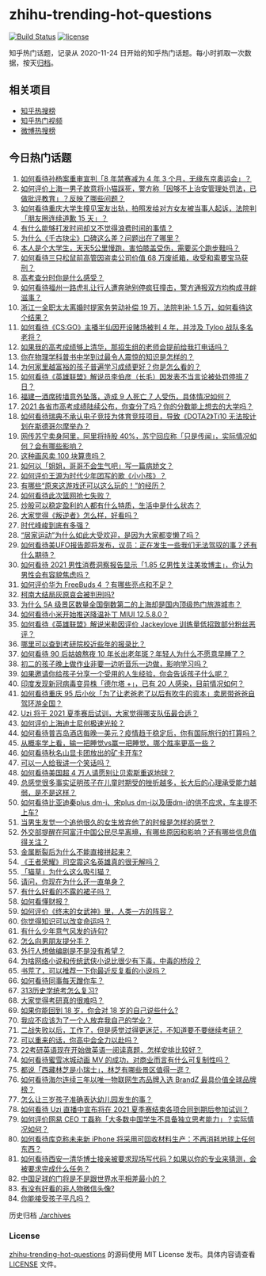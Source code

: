 # zhihu-trending-hot-questions

[![Build Status](https://github.com/justjavac/zhihu-trending-hot-questions/workflows/ci/badge.svg?branch=master)](https://github.com/justjavac/zhihu-trending-hot-questions/actions)
[![license](https://img.shields.io/github/license/justjavac/zhihu-trending-hot-questions)](https://github.com/justjavac/zhihu-trending-hot-questions/blob/master/LICENSE)

知乎热门话题，记录从 2020-11-24 日开始的知乎热门话题。每小时抓取一次数据，按天[归档](./archives)。

## 相关项目

- [知乎热搜榜](https://github.com/justjavac/zhihu-trending-top-search)
- [知乎热门视频](https://github.com/justjavac/zhihu-trending-hot-video)
- [微博热搜榜](https://github.com/justjavac/weibo-trending-hot-search)

## 今日热门话题

<!-- BEGIN -->
<!-- 最后更新时间 Wed Jun 23 2021 11:01:41 GMT+0800 (China Standard Time) -->

1. [如何看待孙杨案重审宣判「8 年禁赛减为 4 年 3
   个月，无缘东京奥运会」？](https://www.zhihu.com/question/466646307)
2. [如何评价上海一男子故意将小猫踩死，警方称「因够不上治安管理处罚法，已做批评教育」？反映了哪些问题？](https://www.zhihu.com/question/466304670)
3. [如何看待重庆大学生撞见室友出轨，拍照发给对方女友被当事人起诉，法院判「朋友圈连续道歉 15
   天」？](https://www.zhihu.com/question/466513016)
4. [有什么能够打发时间却又不觉得浪费时间的事情？](https://www.zhihu.com/question/301386253)
5. [为什么《千古玦尘》口碑这么差？问题出在了哪里？](https://www.zhihu.com/question/465662668)
6. [本人是个大学生，天天5公里慢跑，害怕膝盖受伤，需要买个跑步鞋吗？](https://www.zhihu.com/question/463950741)
7. [如何看待三只松鼠前高管因盗卖公司价值 68
   万废纸箱，收受和索要宝马获刑？](https://www.zhihu.com/question/466571103)
8. [高考查分时你是什么感受？](https://www.zhihu.com/question/466111722)
9. [如何看待福州一路虎礼让行人遭奔驰别停疯狂撞击，警方通报双方均构成寻衅滋事？](https://www.zhihu.com/question/466514894)
10. [浙江一全职太太离婚时提家务劳动补偿 19 万，法院判补 1.5
    万，如何看待这个结果？](https://www.zhihu.com/question/466573615)
11. [如何看待《CS:GO》主播半仙因开设赌场被判 4 年，并涉及 Tyloo
    战队多名老将？](https://www.zhihu.com/question/465799818)
12. [如果我的高考成绩够上清华，那招生组的老师会提前给我打电话吗？](https://www.zhihu.com/question/454386015)
13. [你在物理学科普书中学到过最令人震惊的知识是怎样的？](https://www.zhihu.com/question/456001315)
14. [为何家里越富裕的孩子普遍学习成绩更好？你是怎么看的？](https://www.zhihu.com/question/450056291)
15. [如何看待《英雄联盟》解说员李伯彦（长毛）因发表不当言论被处罚停班 7
    日？](https://www.zhihu.com/question/466514186)
16. [福建一酒席砖墙意外坠落，造成 9 人死亡 7
    人受伤，具体情况如何？](https://www.zhihu.com/question/466563285)
17. [2021
    各省市高考成绩陆续公布，你查分了吗？你的分数能上想去的大学吗？](https://www.zhihu.com/question/466693006)
18. [如何看待瑞典不承认电子竞技为体育竞技项目，导致《DOTA2》Ti10
    无法按计划在斯德哥尔摩举办？](https://www.zhihu.com/question/466481205)
19. [网传苏宁卖身阿里，阿里将持股
    40%，苏宁回应称「只是传闻」，实际情况如何？会有哪些影响？](https://www.zhihu.com/question/466571042)
20. [这种画风卖 100 块算贵吗？](https://www.zhihu.com/question/465453498)
21. [如何以「姐姐，哥哥不会生气吧」写一篇病娇文？](https://www.zhihu.com/question/464263136)
22. [如何评价王源为时代少年团写的歌《小小孩》？](https://www.zhihu.com/question/466498976)
23. [有哪些“原来这游戏还可以这么玩的！”的经历？](https://www.zhihu.com/question/41255857)
24. [如何看待此次篮网抢七失败？](https://www.zhihu.com/question/466102154)
25. [炒股可以稳定盈利的人都有什么特质，生活中是什么状态？](https://www.zhihu.com/question/463973365)
26. [大家觉得《叛逆者》怎么样，好看吗？](https://www.zhihu.com/question/463850235)
27. [时代峰峻到底有多强？](https://www.zhihu.com/question/459886563)
28. [“居家运动”为什么如此大受欢迎，是因为大家都变懒了吗？](https://www.zhihu.com/question/455506660)
29. [如何看待美UFO报告即将发布，议员：正在发生一些我们无法驾驭的事？还有什么期待？](https://www.zhihu.com/question/465771991)
30. [如何看待 2021 男性消费洞察报告显示「1.85
    亿男性关注美妆博主」，你认为男性会有容貌焦虑吗？](https://www.zhihu.com/question/466573038)
31. [如何评价华为 FreeBuds 4 ？有哪些亮点和不足？](https://www.zhihu.com/question/460290830)
32. [柯南大结局灰原哀会被判刑吗?](https://www.zhihu.com/question/386040910)
33. [为什么 5A
    级景区数量全国倒数第二的上海却是国内顶级热门旅游城市？](https://www.zhihu.com/question/466381415)
34. [如何看待小米开始推送降温补丁 MIUI 12.5.8.0？](https://www.zhihu.com/question/466310277)
35. [如何看待《英雄联盟》解说米勒因评价 Jackeylove
    训练量低招致部分粉丝恶评？](https://www.zhihu.com/question/466123710)
36. [哪里可以查到考研院校近些年的报录比？](https://www.zhihu.com/question/367173234)
37. [如何看待 90 后姑娘熬夜 10
    年长出老年斑？年轻人为什么不愿意早睡了？](https://www.zhihu.com/question/466328145)
38. [初二的孩子晚上做作业非要一边听音乐一边做，影响学习吗？](https://www.zhihu.com/question/421790883)
39. [如果邀请你给孩子分享一个受用的人生经验，你会告诉孩子什么呢？](https://www.zhihu.com/question/460954466)
40. [印度发现新冠病毒变异株「德尔塔 +」，已有 20
    人感染，目前情况如何？](https://www.zhihu.com/question/466349358)
41. [如何看待重庆 95
    后小伙「为了让老爸老了以后有吹牛的资本」卖房带爸爸自驾环游全国？](https://www.zhihu.com/question/466349378)
42. [Uzi 将于 2021 夏季赛后试训，大家觉得哪支队伍最合适？](https://www.zhihu.com/question/466298886)
43. [如何评价上海迪士尼创极速光轮？](https://www.zhihu.com/question/445718276)
44. [如何看待普吉岛酒店每晚一美元？疫情趋于稳定后，你有国际旅行的打算吗？](https://www.zhihu.com/question/465347798)
45. [从概率学上看，输一把睡觉vs赢一把睡觉，哪个胜率更高一些？](https://www.zhihu.com/question/461910176)
46. [如何看待秋名山显卡团放出的矿卡开车?](https://www.zhihu.com/question/465645313)
47. [可以一人给我讲一个笑话吗？](https://www.zhihu.com/question/444005839)
48. [如何看待美国超 4 万人请愿别让贝索斯重返地球？](https://www.zhihu.com/question/466270783)
49. [总感觉很多事实证明孩子在儿童时期受的挫折越多，长大后的心理承受能力越弱，是不是这样？](https://www.zhihu.com/question/266704437)
50. [如何看待比亚迪秦plus dm-i、宋plus
    dm-i以及唐dm-i的供不应求，车主提不上车?](https://www.zhihu.com/question/459492306)
51. [当男生发觉一个追他很久的女生放弃他了的时候是怎样的感觉？](https://www.zhihu.com/question/266589774)
52. [外交部提醒在阿富汗中国公民尽早离境，有哪些原因和影响？还有哪些信息值得关注？](https://www.zhihu.com/question/466217700)
53. [金属断裂后为什么不能直接拼起来？](https://www.zhihu.com/question/34674308)
54. [《王者荣耀》司空震这名英雄真的很无解吗？](https://www.zhihu.com/question/462884750)
55. [「猫草」为什么这么吸引猫？](https://www.zhihu.com/question/46886420)
56. [请问，你现在为什么还一直单身？](https://www.zhihu.com/question/457922593)
57. [有什么好看的不露的裙子吗？](https://www.zhihu.com/question/449495437)
58. [如何看懂财报？](https://www.zhihu.com/question/19645090)
59. [如何评价《终末的女武神》里，人类一方的阵容？](https://www.zhihu.com/question/326427730)
60. [你觉得知识可以改变命运吗？](https://www.zhihu.com/question/464758090)
61. [有什么少年意气风发的诗句?](https://www.zhihu.com/question/371894389)
62. [怎么向男朋友提分手？](https://www.zhihu.com/question/327222167)
63. [外行人想做编剧是不是没有希望？](https://www.zhihu.com/question/463088735)
64. [为啥网络小说和传统武侠小说比很少有下毒，中毒的桥段？](https://www.zhihu.com/question/466556670)
65. [书荒了，可以推荐一下你最近反复看的小说吗？](https://www.zhihu.com/question/379247015)
66. [如何看待同事每天蹭你车？](https://www.zhihu.com/question/63645770)
67. [313历史学统考怎么复习?](https://www.zhihu.com/question/449165516)
68. [大家觉得考研真的很难吗？](https://www.zhihu.com/question/458180489)
69. [如果你能回到 18 岁，你会对 18 岁的自己说些什么?](https://www.zhihu.com/question/457534440)
70. [我应不应该为了一个人放弃我自己的学业？](https://www.zhihu.com/question/465220537)
71. [二战失败以后，工作了，但是感觉过得更迷茫，不知道要不要继续考研？](https://www.zhihu.com/question/460355264)
72. [可以重来的话，你高中会全力以赴吗？](https://www.zhihu.com/question/463562103)
73. [22考研英语现在开始做英语一阅读真题，怎样安排比较好？](https://www.zhihu.com/question/466315395)
74. [如何看待蜜雪冰城动画 MV 的成功，对商业而言有什么可复制性吗？](https://www.zhihu.com/question/465195632)
75. [都说「西藏林芝是小瑞士」，林芝有哪些景区值得一逛？](https://www.zhihu.com/question/465538943)
76. [如何看待海尔连续三年以唯一物联网生态品牌入选 BrandZ
    最具价值全球品牌榜？](https://www.zhihu.com/question/466497087)
77. [怎么让三岁孩子准确表达幼儿园发生的事？](https://www.zhihu.com/question/455057144)
78. [如何看待 Uzi 直播中宣布将在 2021
    夏季赛结束各项合同到期后参加试训？](https://www.zhihu.com/question/465645680)
79. [如何评价网易 CEO
    丁磊称「大多数中国学生不具备独立思考能力」？实际情况如何？](https://www.zhihu.com/question/466490549)
80. [如何看待库克称未来新 iPhone
    将采用可回收材料生产：不再消耗地球上任何东西？](https://www.zhihu.com/question/466278095)
81. [如何看待西安一清华博士接亲被要求现场写代码？如果以你的专业来猜测，会被要求完成什么任务？](https://www.zhihu.com/question/466165757)
82. [中国足球的门将是不是跟世界水平相差最小的？](https://www.zhihu.com/question/409596507)
83. [有没有好看的非人物微信头像?](https://www.zhihu.com/question/387563344)
84. [你能接受孩子平凡吗？](https://www.zhihu.com/question/455639319)

<!-- END -->

历史归档 [./archives](./archives)

### License

[zhihu-trending-hot-questions](https://github.com/justjavac/zhihu-trending-hot-questions)
的源码使用 MIT License 发布。具体内容请查看 [LICENSE](./LICENSE) 文件。
